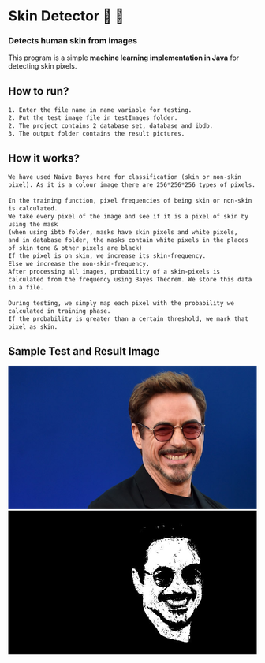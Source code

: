 # Skin Detector 👨 👩

### Detects human skin from images
This program is a simple **machine learning implementation in Java** for detecting skin pixels.

## How to run?
```
1. Enter the file name in name variable for testing.
2. Put the test image file in testImages folder.
2. The project contains 2 database set, database and ibdb. 
3. The output folder contains the result pictures.
```

## How it works?
```
We have used Naive Bayes here for classification (skin or non-skin pixel). As it is a colour image there are 256*256*256 types of pixels.

In the training function, pixel frequencies of being skin or non-skin is calculated. 
We take every pixel of the image and see if it is a pixel of skin by using the mask 
(when using ibtb folder, masks have skin pixels and white pixels, 
and in database folder, the masks contain white pixels in the places of skin tone & other pixels are black)
If the pixel is on skin, we increase its skin-frequency. 
Else we increase the non-skin-frequency. 
After processing all images, probability of a skin-pixels is calculated from the frequency using Bayes Theorem. We store this data in a file.

During testing, we simply map each pixel with the probability we calculated in training phase. 
If the probability is greater than a certain threshold, we mark that pixel as skin.
```

## Sample Test and Result Image
![Test Image](https://github.com/TasmiaZerin1128/SkinDetector/blob/master/src/testImages/robert-downey.jpg)
![Result Image](https://github.com/TasmiaZerin1128/SkinDetector/blob/master/src/output/robert-downey.jpg)

